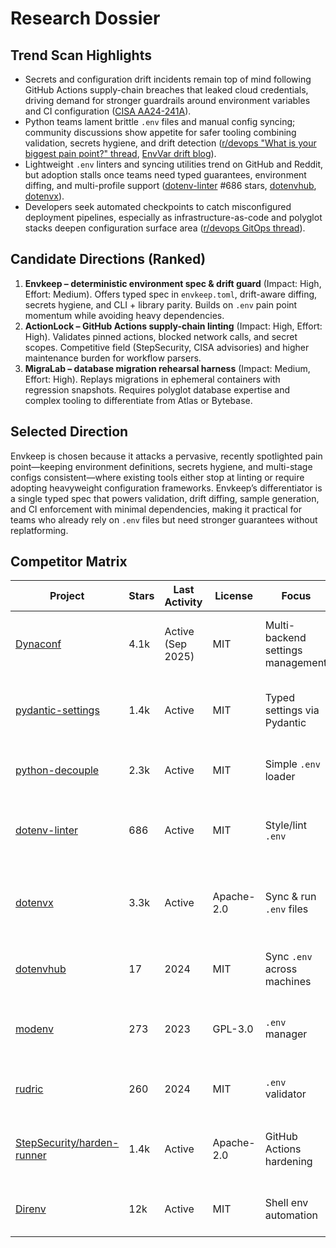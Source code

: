 # Research Dossier

## Trend Scan Highlights
- Secrets and configuration drift incidents remain top of mind following GitHub Actions supply-chain breaches that leaked cloud credentials, driving demand for stronger guardrails around environment variables and CI configuration ([CISA AA24-241A](https://www.cisa.gov/news-events/alerts/2024/08/28/multiple-threat-actors-leverage-github-actions-steal-authentication-secrets)).
- Python teams lament brittle `.env` files and manual config syncing; community discussions show appetite for safer tooling combining validation, secrets hygiene, and drift detection ([r/devops "What is your biggest pain point?" thread](https://www.reddit.com/r/devops/comments/1f5k3jc/what_is_your_biggest_pain_point_on_your_way_to/), [EnvVar drift blog](https://blog.devfont.com/config-drift-dotenv/)).
- Lightweight `.env` linters and syncing utilities trend on GitHub and Reddit, but adoption stalls once teams need typed guarantees, environment diffing, and multi-profile support ([dotenv-linter](https://github.com/wemake-services/dotenv-linter) #686 stars, [dotenvhub](https://www.reddit.com/r/Python/comments/1ezuhtd/my_new_open_source_project_dotenvhub/), [dotenvx](https://github.com/dotenvx/dotenvx)).
- Developers seek automated checkpoints to catch misconfigured deployment pipelines, especially as infrastructure-as-code and polyglot stacks deepen configuration surface area ([r/devops GitOps thread](https://www.reddit.com/r/devops/comments/1bsv8d0/what_are_your_biggest_pain_points_with/)).

## Candidate Directions (Ranked)
1. **Envkeep – deterministic environment spec & drift guard** (Impact: High, Effort: Medium). Offers typed spec in `envkeep.toml`, drift-aware diffing, secrets hygiene, and CLI + library parity. Builds on `.env` pain point momentum while avoiding heavy dependencies.
2. **ActionLock – GitHub Actions supply-chain linting** (Impact: High, Effort: High). Validates pinned actions, blocked network calls, and secret scopes. Competitive field (StepSecurity, CISA advisories) and higher maintenance burden for workflow parsers.
3. **MigraLab – database migration rehearsal harness** (Impact: Medium, Effort: High). Replays migrations in ephemeral containers with regression snapshots. Requires polyglot database expertise and complex tooling to differentiate from Atlas or Bytebase.

## Selected Direction
Envkeep is chosen because it attacks a pervasive, recently spotlighted pain point—keeping environment definitions, secrets hygiene, and multi-stage configs consistent—where existing tools either stop at linting or require adopting heavyweight configuration frameworks. Envkeep’s differentiator is a single typed spec that powers validation, drift diffing, sample generation, and CI enforcement with minimal dependencies, making it practical for teams who already rely on `.env` files but need stronger guarantees without replatforming.

## Competitor Matrix
| Project | Stars | Last Activity | License | Focus | Gaps Identified |
| --- | --- | --- | --- | --- | --- |
| [Dynaconf](https://github.com/dynaconf/dynaconf) | 4.1k | Active (Sep 2025) | MIT | Multi-backend settings management | Heavy abstraction, no env diff or secrets posture |
| [pydantic-settings](https://github.com/pydantic/pydantic-settings) | 1.4k | Active | MIT | Typed settings via Pydantic | Python-only, no env diff or profile sync tooling |
| [python-decouple](https://github.com/henriquebastos/python-decouple) | 2.3k | Active | MIT | Simple `.env` loader | No validation, no drift detection |
| [dotenv-linter](https://github.com/wemake-services/dotenv-linter) | 686 | Active | MIT | Style/lint `.env` | Lacks typed schema & runtime validation |
| [dotenvx](https://github.com/dotenvx/dotenvx) | 3.3k | Active | Apache-2.0 | Sync & run `.env` files | No schema-aware validation, limited diff tooling |
| [dotenvhub](https://github.com/andrewtemplar/dotenvhub) | 17 | 2024 | MIT | Sync `.env` across machines | No type system, limited automation |
| [modenv](https://github.com/MixMix/modenv) | 273 | 2023 | GPL-3.0 | `.env` manager | GPL limits adoption, lacks validation engine |
| [rudric](https://github.com/Skn0tt/rudric) | 260 | 2024 | MIT | `.env` validator | Lacks drift diff, advanced rules |
| [StepSecurity/harden-runner](https://github.com/step-security/harden-runner) | 1.4k | Active | Apache-2.0 | GitHub Actions hardening | Not focused on `.env` or local configs |
| [Direnv](https://github.com/direnv/direnv) | 12k | Active | MIT | Shell env automation | No schema validation, no CI hooks |


